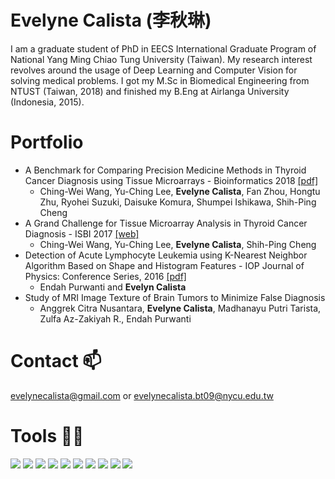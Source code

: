 <!-- ### Hi there 👋


**EvelyneCalista/EvelyneCalista** is a ✨ _special_ ✨ repository because its `README.md` (this file) appears on your GitHub profile.

Here are some ideas to get you started:

- 🔭 I’m currently working on ...
- 🌱 I’m currently learning ...
- 👯 I’m looking to collaborate on ...
- 🤔 I’m looking for help with ...
- 💬 Ask me about ...
- 📫 How to reach me: ...
- 😄 Pronouns: ...
- ⚡ Fun fact: ...
-->
# Evelyne Calista (李秋琳)
I am a graduate student of PhD in EECS International Graduate Program of National Yang Ming Chiao Tung University (Taiwan). My research interest revolves around
the usage of Deep Learning and Computer Vision for solving medical problems. I got my M.Sc in Biomedical
Engineering from NTUST (Taiwan, 2018) and finished my B.Eng at Airlanga University (Indonesia, 2015). 

# Portfolio
- A Benchmark for Comparing Precision Medicine Methods in Thyroid Cancer Diagnosis using Tissue Microarrays - Bioinformatics 2018 [[pdf]](https://academic.oup.com/bioinformatics/article/34/10/1767/4774301)
  - Ching-Wei Wang, Yu-Ching Lee, **Evelyne Calista**, Fan Zhou, Hongtu Zhu, Ryohei Suzuki, Daisuke Komura, Shumpei Ishikawa, Shih-Ping Cheng
- A Grand Challenge for Tissue Microarray Analysis in Thyroid Cancer Diagnosis - ISBI 2017 [[web]](http://www-o.ntust.edu.tw/~cvmi/ISBI2017/)
  - Ching-Wei Wang, Yu-Ching Lee, **Evelyne Calista**, Shih-Ping Cheng
- Detection of Acute Lymphocyte Leukemia using K-Nearest Neighbor Algorithm Based on Shape and Histogram Features - IOP Journal of Physics: Conference Series, 2016 [[pdf]](https://iopscience.iop.org/article/10.1088/1742-6596/853/1/012011)
  - Endah Purwanti and **Evelyn Calista**
- Study of MRI Image Texture of Brain Tumors to Minimize False Diagnosis
  - Anggrek Citra Nusantara, **Evelyne Calista**, Madhanayu Putri Tarista, Zulfa Az-Zakiyah R., Endah Purwanti

# Contact 📫
evelynecalista@gmail.com or evelynecalista.bt09@nycu.edu.tw

# Tools 👩‍💻
![](https://img.shields.io/badge/Ubuntu-E95420?style=for-the-badge&logo=ubuntu&logoColor=white)
![](https://img.shields.io/badge/Java-ED8B00?style=for-the-badge&logo=java&logoColor=white)
![](https://img.shields.io/badge/Python-3776AB?style=for-the-badge&logo=python&logoColor=white)
![](https://img.shields.io/badge/PyTorch-EE4C2C?style=for-the-badge&logo=PyTorch&logoColor=white)
![](https://img.shields.io/badge/LaTeX-47A141?style=for-the-badge&logo=LaTeX&logoColor=white)
![](https://img.shields.io/badge/Pandas-2C2D72?style=for-the-badge&logo=pandas&logoColor=white)
![](https://img.shields.io/badge/Numpy-777BB4?style=for-the-badge&logo=numpy&logoColor=white)
![](https://img.shields.io/badge/scikit_learn-F7931E?style=for-the-badge&logo=scikit-learn&logoColor=white)
![](https://img.shields.io/badge/Docker-2CA5E0?style=for-the-badge&logo=docker&logoColor=white)
![](https://img.shields.io/badge/conda-342B029.svg?&style=for-the-badge&logo=anaconda&logoColor=white)
<!-- ![](https://img.shields.io/badge/<code>-<python>-informational?style=flat&logo=<LOGO_NAME>&logoColor=white&color=2bbc8a)-->

